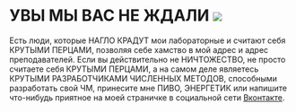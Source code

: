# УВЫ МЫ ВАС НЕ ЖДАЛИ ![](https://git.io/Doge)
 Есть люди, которые НАГЛО КРАДУТ мои лабораторные и считают себя КРУТЫМИ ПЕРЦАМИ, позволяя себе хамство в мой адрес и адрес преподавателей. Если вы действительно не НИЧТОЖЕСТВО, не просто считаете себя КРУТЫМИ ПЕРЦАМИ, а на самом деле являетесь КРУТЫМИ РАЗРАБОТЧИКАМИ ЧИСЛЕННЫХ МЕТОДОВ, способными разработать свой ЧМ, принесите мне ПИВО, ЭНЕРГЕТИК или напишите что-нибудь приятное на моей страничке в социальной сети [Вконтакте](https://vk.com/murello_ka).
